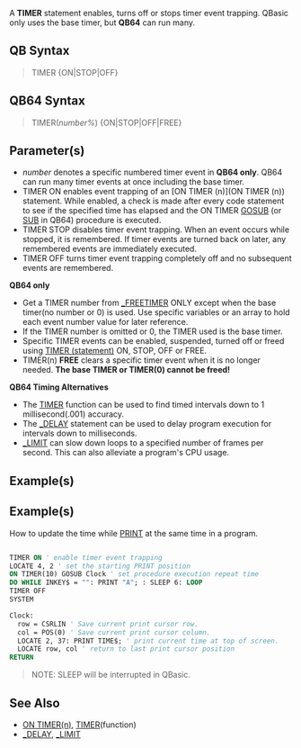A **TIMER** statement enables, turns off or stops timer event trapping. QBasic only uses the base timer, but **QB64** can run many.

## QB Syntax
 
> TIMER {ON|STOP|OFF}

## QB64 Syntax
 
> TIMER(*number%*) {ON|STOP|OFF|FREE}

## Parameter(s)

* *number* denotes a specific numbered timer event in **QB64 only**. QB64 can run many timer events at once including the base timer.
* TIMER ON enables event trapping of an [ON TIMER (n)](ON TIMER (n)) statement. While enabled, a check is made after every code statement to see if the specified time has elapsed and the ON TIMER [GOSUB](GOSUB) (or [SUB](SUB) in QB64) procedure is executed.
* TIMER STOP disables timer event trapping. When an event occurs while stopped, it is remembered. If timer events are turned back on later, any remembered events are immediately executed. 
* TIMER OFF turns timer event trapping completely off and no subsequent events are remembered.

**QB64 only**

* Get a TIMER number from [_FREETIMER](_FREETIMER) ONLY except when the base timer(no number or 0) is used. Use specific variables or an array to hold each event number value for later reference.
* If the TIMER number is omitted or 0, the TIMER used is the base timer.
* Specific TIMER events can be enabled, suspended, turned off or freed using [TIMER (statement)](TIMER (statement)) ON, STOP, OFF or FREE.
* TIMER(n) **FREE** clears a specific timer event when it is no longer needed. **The base TIMER or TIMER(0) cannot be freed!** 

**QB64 Timing Alternatives**

* The [TIMER](TIMER) function can be used to find timed intervals down to 1 millisecond(.001) accuracy.
* The [_DELAY](_DELAY) statement can be used to delay program execution for intervals down to milliseconds.
* [_LIMIT](_LIMIT) can slow down loops to a specified number of frames per second. This can also alleviate a program's CPU usage.

## Example(s)

## Example(s)
 How to update the time while [PRINT](PRINT) at the same time in a program.

```vb

TIMER ON ' enable timer event trapping
LOCATE 4, 2 ' set the starting PRINT position
ON TIMER(10) GOSUB Clock ' set procedure execution repeat time
DO WHILE INKEY$ = "": PRINT "A"; : SLEEP 6: LOOP
TIMER OFF
SYSTEM

Clock:
  row = CSRLIN ' Save current print cursor row.
  col = POS(0) ' Save current print cursor column.
  LOCATE 2, 37: PRINT TIME$; ' print current time at top of screen.
  LOCATE row, col ' return to last print cursor position 
RETURN 

```

> NOTE: SLEEP will be interrupted in QBasic.

## See Also

* [ON TIMER(n)](ON-TIMER(n)), [TIMER](TIMER)(function)
* [_DELAY](_DELAY), [_LIMIT](_LIMIT)
